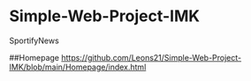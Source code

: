# Simple-Web-Project-IMK
SportifyNews

##Homepage
https://github.com/Leons21/Simple-Web-Project-IMK/blob/main/Homepage/index.html
